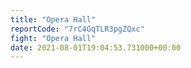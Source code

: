 ```yaml
---
title: "Opera Hall"
reportCode: "7rC4GqTLR3pgZQxc"
fight: "Opera Hall"
date: 2021-08-01T19:04:53.731000+00:00
---
```

